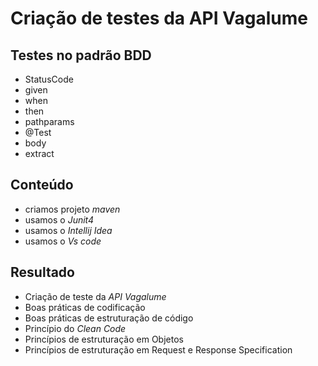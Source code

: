 # Criação de testes da API Vagalume

## Testes no padrão BDD
- StatusCode
- given
- when
- then
- pathparams
- @Test
- body
- extract

## Conteúdo

- criamos projeto *maven*
- usamos o *Junit4* 
- usamos o *Intellij Idea* 
- usamos o *Vs code*  

## Resultado

- Criação de teste da *API Vagalume*
- Boas práticas de codificação
- Boas práticas de estruturação de código
- Princípio do *Clean Code*
- Princípios de estruturação em Objetos
- Princípios de estruturação em Request e Response Specification


